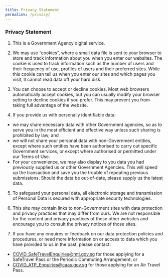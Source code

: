 ```yaml
---
title: Privacy Statement
permalink: /privacy/
---
```


### **Privacy Statement**

1. This is a Government Agency digital service.

2. We may use “cookies”, where a small data file is sent to your browser to store and track information about you when you enter our websites. The cookie is used to track information such as the number of users and their frequency of use, profiles of users and their preferred sites. While this cookie can tell us when you enter our sites and which pages you visit, it cannot read data off your hard disk.

3. You can choose to accept or decline cookies. Most web browsers automatically accept cookies, but you can usually modify your browser setting to decline cookies if you prefer. This may prevent you from taking full advantage of the website.

4. If you provide us with personally identifiable data:
- we may share necessary data with other Government agencies, so as to serve you in the most efficient and effective way unless such sharing is prohibited by law; and
- we will not share your personal data with non-Government entities, except where such entities have been authorised to carry out specific Government services, or except where authorised or permitted under our Terms of Use.
- For your convenience, we may also display to you data you had previously supplied us or other Government Agencies. This will speed up the transaction and save you the trouble of repeating previous submissions. Should the data be out-of-date, please supply us the latest data.

5. To safeguard your personal data, all electronic storage and transmission of Personal Data is secured with appropriate security technologies.

6. This site may contain links to non-Government sites with data protection and privacy practices that may differ from ours. We are not responsible for the content and privacy practices of these other websites and encourage you to consult the privacy notices of those sites.

7. If you have any enquires or feedback on our data protection policies and procedures, or need more information on or access to data which you have provided to us in the past, please contact:
- <COVID_SafeTravelEnquiries@mti.gov.sg> for those applying for a SafeTravel Pass or the Periodic Commuting Arrangement; or
- <COVID_ATP_Enquiries@caas.gov.sg> for those applying for an Air Travel Pass.
